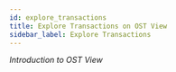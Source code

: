 ```yaml
---
id: explore_transactions
title: Explore Transactions on OST View
sidebar_label: Explore Transactions
---
```


_Introduction to OST View_